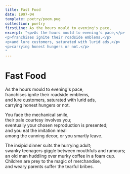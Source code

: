 ```yaml
---
title: Fast Food
date: 1997-04
template: poetry/poem.pug
collection: poetry
firstLine: As the hours mould to evening's pace,
excerpt: "<p>As the hours mould to evening's pace,</p>
<p>franchises ignite their roadside emblems,</p>
<p>and lure customers, saturated with lurid ads,</p>
<p>carrying honest hungers or not.</p>
"
---
```


# Fast Food

As the hours mould to evening's pace,  
franchises ignite their roadside emblems,  
and lure customers, saturated with lurid ads,  
carrying honest hungers or not.  
   
You face the mechanical smile,  
their pale courtesy involves you;  
eventually your chosen reproduction is presented;  
and you eat the imitation meal  
among the cunning decor, or you smartly leave.  
   
The insipid dinner suits the hurrying adult;  
swanky teenagers giggle between mouthfuls and rumours;  
an old man huddling over murky coffee in a foam cup.  
Children are prey to the magic of merchandise,  
and weary parents suffer the tearful bribes.  
